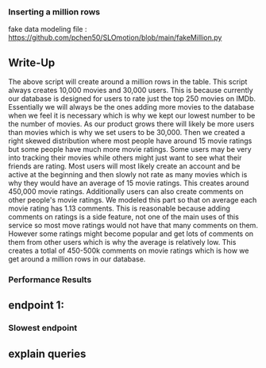 ### Inserting a million rows
fake data modeling file : https://github.com/pchen50/SLOmotion/blob/main/fakeMillion.py 

## Write-Up
The above script will create around a million rows in the table. This script always creates 10,000 movies and 30,000 users. This is because currently our database is designed for users to rate just the top 250 movies on IMDb. Essentially we will always be the ones adding more movies to the database when we feel it is necessary which is why we kept our lowest number to be the number of movies. As our product grows there will likely be more users than movies which is why we set users to be 30,000. Then we created a right skewed distribution where most people have around 15 movie ratings but some people have much more movie ratings. Some users may be very into tracking their movies while others might just want to see what their friends are rating. Most users will most likely create an account and be active at the beginning and then slowly not rate as many movies which is why they would have an average of 15 movie ratings. This creates around 450,000 movie ratings. Additionally users can also create comments on other people's movie ratings. We modeled this part so that on average each movie rating has 1.13 comments. This is reasonable because adding comments on ratings is a side feature, not one of the main uses of this service so most move ratings would not have that many comments on them. However some ratings might become popular and get lots of comments on them from other users which is why the average is relatively low. This creates a totlal of 450-500k comments on movie ratings which is how we get around a million rows in our database.

### Performance Results

## endpoint 1: 




### Slowest endpoint
## explain queries

